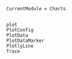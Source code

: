 ```@meta
CurrentModule = Charts
```

```@contents
```

```@docs
plot
PlotConfig
PlotData
PlotDataMarker
PlotlyLine
Trace
```
